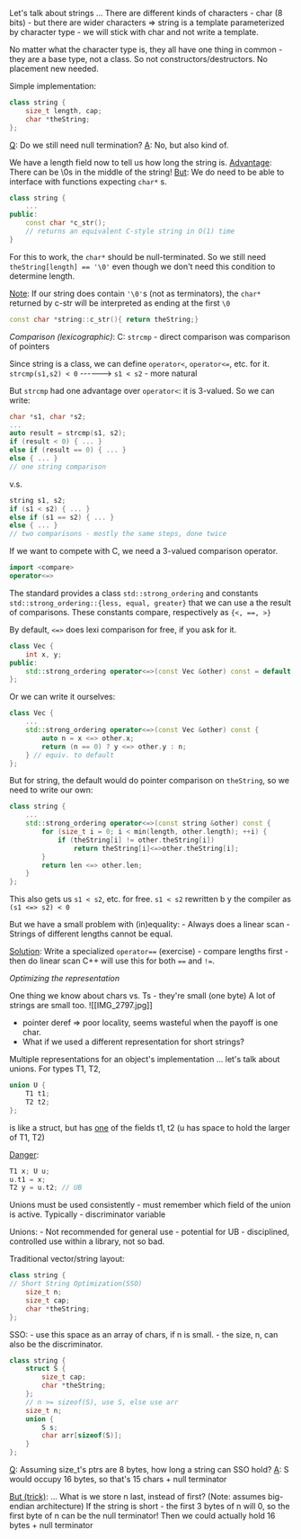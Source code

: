 Let's talk about strings ...
There are different kinds of characters 
	- char (8 bits)
	- but there are wider characters
=> string is a template parameterized by character type
	- we will stick with char and not write a template.

No matter what the character type is, they all have one thing in common - they are a base type, not a class.
So not constructors/destructors. No placement new needed.

Simple implementation:
```c++
class string {
	size_t length, cap;
	char *theString;
};
```

<u>Q</u>: Do we still need null termination?
<u>A</u>: No, but also kind of.

We have a length field now to tell us how long the string is.
<u>Advantage</u>: There can be \0s in the middle of the string!
<u>But</u>: We do need to be able to interface with functions expecting `char*` s.
```c++
class string {
	...
public:
	const char *c_str();
	// returns an equivalent C-style string in O(1) time
}
```
For this to work, the `char*` should be null-terminated.
So we still need `theString[length] == '\0'` even though we don't need this condition to determine length.

<u>Note</u>: If our string does contain `'\0'`s (not as terminators), the `char*` returned by c-str will be interpreted as ending at the first `\0`
```c++
const char *string::c_str(){ return theString;}
```



*Comparison (lexicographic)*:
C: `strcmp` - direct comparison was comparison of pointers

Since string is a class, we can define `operator<`, `operator<=`, etc. for it.
`strcmp(s1,s2) < 0` ------> `s1 < s2` - more natural

But `strcmp` had one advantage over `operator<`: it is 3-valued.
So we can write:
```c++
char *s1, char *s2;
...
auto result = strcmp(s1, s2);
if (result < 0) { ... }
else if (result == 0) { ... }
else { ... }
// one string comparison
```
v.s.
```c++
string s1, s2;
if (s1 < s2) { ... }
else if (s1 == s2) { ... }
else { ... }
// two comparisons - mostly the same steps, done twice
```


If we want to compete with C, we need a 3-valued comparison operator.
```c++
import <compare>
operator<=>
```
The standard provides a class `std::strong_ordering` 
and constants `std::strong_ordering::{less, equal, greater}`
that we can use a the result of comparisons.
	These constants compare, respectively as `{<, ==, >}`

By default, `<=>` does lexi comparison for free, if you ask for it.
```c++
class Vec {
	int x, y;
public:
	std::strong_ordering operator<=>(const Vec &other) const = default;
};
```
Or we can write it ourselves:
```c++
class Vec {
	...
	std::strong_ordering operator<=>(const Vec &other) const {
		auto n = x <=> other.x;
		return (n == 0) ? y <=> other.y : n;
	} // equiv. to default
};
```



But for string, the default would do pointer comparison on `theString`, so we need to write our own:
```c++
class string {
	...
	std::strong_ordering operator<=>(const string &other) const {
		for (size_t i = 0; i < min(length, other.length); ++i) {
			if (theString[i] != other.theString[i])
				return theString[i]<=>other.theString[i];
		}
		return len <=> other.len;
	}
};
```


This also gets us `s1 < s2`, etc. for free.
`s1 < s2` rewritten b y the compiler as `(s1 <=> s2) < 0`

But we have a small problem with (in)equality:
	- Always does a linear scan
	- Strings of different lengths cannot be equal.

<u>Solution</u>: Write a specialized `operator==` (exercise)
	- compare lengths first
	- then do linear scan
C++ will use this for both `==` and `!=`.




*Optimizing the representation*

One thing we know about chars vs. Ts - they're small (one byte)
A lot of strings are small too.
![[IMG_2797.jpg]]
- pointer deref => poor locality, seems wasteful when the payoff is one char.
- What if we used a different representation for short strings?

Multiple representations for an object's implementation ... let's talk about unions.
For types T1, T2, 
```c++
union U {
	T1 t1;
	T2 t2;
};
```
is like a struct, but has <u>one</u> of the fields t1, t2 (u has space to hold the larger of T1, T2)

<u>Danger</u>:
```c++
T1 x; U u;
u.t1 = x;
T2 y = u.t2; // UB
```
Unions must be used consistently - must remember which field of the union is active.
Typically - discriminator variable

Unions:
	- Not recommended for general use - potential for UB
	- disciplined, controlled use within a library, not so bad.

Traditional vector/string layout:
```c++
class string {
// Short String Optimization(SSO)
	size_t n;
	size_t cap;
	char *theString;
};
```
SSO:
	- use this space as an array of chars, if n is small.
	- the size, n, can also be the discriminator.

```c++
class string {
	struct S {
		size_t cap;
		char *theString;
	};
	// n >= sizeof(S), use S, else use arr
	size_t n;
	union {
		S s;
		char arr[sizeof(S)];
	}
};
 ```
<u>Q</u>: Assuming size_t's ptrs are 8 bytes, how long a string can SSO hold?
<u>A</u>: S would occupy 16 bytes, so that's 15 chars + null terminator

<u>But (trick)</u>: ...
What is we store n last, instead of first? (Note: assumes big-endian architecture)
If the string is short -  the first 3 bytes of n will 0, so the first byte of n can be the null terminator!
Then we could actually hold 16 bytes + null terminator
